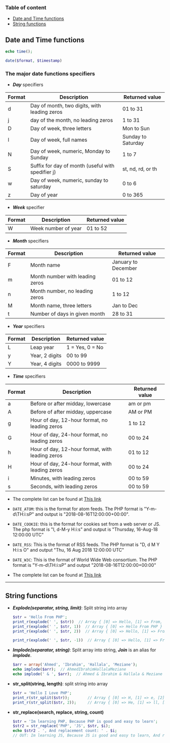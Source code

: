 ### Table of content

* [Date and Time functions](#dateTime)
* [String functions](#string)

<a name="dateTime">

## Date and Time functions

```php
echo time();

date($format, $timestamp)
```

### The major date functions specifiers

* **_Day_** specifiers

| Format | Description | Returned value
|--------|-------------|-----------------------------
| d | Day of month, two digits, with leading zeros | 01 to 31
| j | day of the month, no leading zeros | 1 to 31
| D | Day of week, three letters | Mon to Sun
| l | Day of week, full names | Sunday to Saturday
| N | Day of week, numeric, Monday to Sunday | 1 to 7
| S | Suffix for day of month (useful with spedifier j) | st, nd, rd, or th
| w | Day of week, numeric, sunday to saturday | 0 to 6
| z | Day of year | 0 to 365

* **_Week_** specifier 

| Format | Description | Returned value
|--------|-------------|-----------------------------
| W | Week number of year | 01 to 52

* **_Month_** specifiers

| Format | Description | Returned value
|--------|-------------|-----------------------------
| F | Month name | January to December
| m | Month number with leading zeros | 01 to 12
| n | Month number, no leading zeros | 1 to 12
| M | Month name, three letters | Jan to Dec
| t | Number of days in given month | 28 to 31

* **_Year_** specifiers

| Format | Description | Returned value
|--------|-------------|-----------------------------
| L | Leap year | 1 = Yes, 0 = No
| y | Year, 2 digits | 00 to 99
| Y | Year, 4 digits | 0000 to 9999


* **_Time_** specifiers

| Format | Description | Returned value
|--------|-------------|-----------------------------
| a | Before or after midday, lowercase | am or pm
| A | Before of after midday, uppercase | AM or PM
| g | Hour of day, 12-hour format, no leading zeros | 1 to 12
| G | Hour of day, 24-hour format, no leading zeros | 00 to 24
| h | Hour of day, 12-hour format, with leading zeros | 01 to 12
| H | Hour of day, 24-hour format, with leading zeros | 00 to 24
| i | Minutes, with leading zeros | 00 to 59
| s | Seconds, with leading zeros | 00 to 59

* The complete list can be found at [This link](http://php.net/manual/en/class.datetime.php)

* `DATE_ATOM`: this is the format for atom feeds. The PHP format is "Y-m-d\TH:i:sP" and output is "2018-08-16T12:00:00+00:00".
* `DATE_COOKIE`: this is the format for cookies set from a web server or JS. The php format is "l, d-M-y H:i:s" and output is "Thursday, 16-Aug-18 12:00:00 UTC"
* `DATE_RSS`: This is the format of RSS feeds. The PHP format is "D, d M Y H:i:s O" and output "Thu, 16 Aug 2018 12:00:00 UTC"
* `DATE_W3C`: This is the format of World Wide Web consortium. The PHP format is "Y-m-d\TH:i:sP" and output "2018-08-16T12:00:00+00:00"
* The complete list can be found at [This link](http://php.net/manual/en/class.datetime.php)

***
<a name="string">

## String functions

* **_Explode(separator, string, limit)_**: Split string into array
  
  ```php
  $str = 'Hello From PHP';
  print_r(explode(' ', $str))  // Array { [0] => Hello, [1] => From, [2] => PHP }
  print_r(explode(' ', $str, 1))  // Array { [0] => Hello From PHP }
  print_r(explode(' ', $str, 2))  // Array { [0] => Hello, [1] => From PHP }
  
  print_r(explode(' ', $str, -1))  // Array { [0] => Hello, [1] => From }
  ```

* **_Implode(separator, string)_**: Split array into string, **_Join_** is an alias for **_implode_**.

  ```php
  $arr = array('Ahmed', 'Ibrahim', 'Hallala', 'Meziane');
  echo implode($arr);  // AhmedIbrahimHallalaMeziane
  echo implode(' & ', $arr);  // Ahmed & Ibrahim & Hallala & Meziane
  ```

* **str_split(string, length)**: split string into array

  ```php
  $str = 'Hello I Love PHP';
  print_r(str_split($str));        // Array { [0] => H, [1] => e, [2] => l ....}
  print_r(str_split($str, 2));     // Array { [0] => He, [1] => ll, [2] => o ....}
  ```
  
* **str_replace(search, replace, string, count)**

  ```php
  $str = 'Im learning PHP, Because PHP is good and easy to learn';
  $str2 = str_replace('PHP', 'JS', $str, $i);
  echo $str2 . ', And replacement count: ' . $i;
  // OUT: Im learning JS, Because JS is good and easy to learn, And replacement count: 2
  ```
